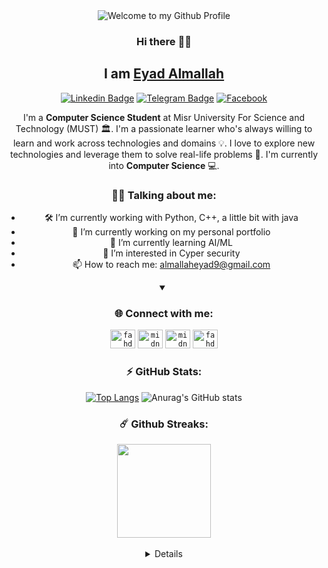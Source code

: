 <div align="center">
  <img src="https://media2.giphy.com/media/qgQUggAC3Pfv687qPC/giphy.gif?cid=ecf05e47tlgu6ruohynph3m6pcgukzjqzvkdx6s05bvslib7&rid=giphy.gif&ct=g" style="max-width: 100%;" alt="Welcome to my Github Profile" />

### Hi there 👋🏻
## I am [Eyad Almallah](https://github.com/vSkipv)
[![Linkedin Badge](https://img.shields.io/badge/-LinkedIn-0e76a8?style=flat-square&logo=Linkedin&logoColor=white)](https://www.linkedin.com/in/eyad-almallah-a7188b233/)
[![Telegram Badge](https://img.shields.io/badge/-Telegram-0088cc?style=flat-square&logo=Telegram&logoColor=white)](https://t.me/EyadAlmallah)
[![Facebook](https://img.shields.io/badge/Facebook-%231877F2.svg?style=for-the-square&logo=Facebook&logoColor=white)](https://www.facebook.com/eyad.almallah99)

  
I'm a **Computer Science Student** at Misr University For Science and Technology (MUST) 🏛. I'm a passionate learner who's always willing to learn and work across technologies and domains 💡. I love to explore new technologies and leverage them to solve real-life problems 🔭. I'm currently into **Computer Science** 💻.

### 👨‍💻 Talking about me:  

- 🛠 I’m currently working with Python, C++, a little bit with java
- 🔭 I’m currently working on my personal portfolio 
- 🌱 I’m currently learning AI/ML
- 👀 I’m interested in Cyper security 
- 📫 How to reach me: almallaheyad9@gmail.com

<details open><summary><h3 align="center">🌐 Connect with me:</h3></summary>
<code><a href="https://www.linkedin.com/in/eyad-almallah-a7188b233/" target="_blank"><img src="https://raw.githubusercontent.com/rahuldkjain/github-profile-readme-generator/master/src/images/icons/Social/linked-in-alt.svg" alt="fahd-seddik" height="30" width="40" /></a></code>
<code><a href="https://codeforces.com/profile/EyadAlmallah" target="blank"><img src="https://raw.githubusercontent.com/rahuldkjain/github-profile-readme-generator/master/src/images/icons/Social/codeforces.svg" alt="midniterayz" height="30" width="40" /></a></code>
<code><a href="https://leetcode.com/EyadAlmallah/" target="blank"><img src="https://raw.githubusercontent.com/rahuldkjain/github-profile-readme-generator/master/src/images/icons/Social/leet-code.svg" alt="midniterayz" height="30" width="40" /></a></code>
<code><a href="https://www.hackerrank.com/EyadAlmallah" target="blank"><img src="https://raw.githubusercontent.com/rahuldkjain/github-profile-readme-generator/master/src/images/icons/Social/hackerrank.svg" alt="fahd_seddik02" height="30" width="40" /></a></code>	
  </details>
  
### ⚡ GitHub Stats:
[![Top Langs](https://github-readme-stats.vercel.app/api/top-langs/?username=vSkipv&layout=compact)](https://github.com/vSkipv/github-readme-stats)
![Anurag's GitHub stats](https://github-readme-stats.vercel.app/api?username=vSkipv&show_icons=true&theme=radical)

  
### ☄️ Github Streaks:
<div align="center">
	<a href="https://github.com/vSkipv">
	  <img align="center" height="150em" src="http://github-readme-streak-stats.herokuapp.com?user=vSkipv&theme=dark&date_format=M%20j%5B%2C%20Y%5D" />
	</a>
</div>

<br/>

<details>	
  <br />

